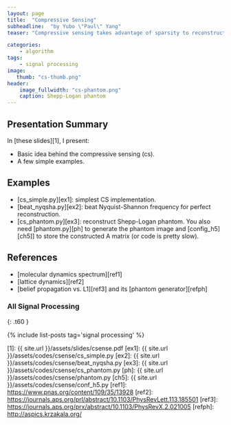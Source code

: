 ```yaml
---
layout: page
title:  "Compressive Sensing"
subheadline:  "by Yubo \"Paul\" Yang"
teaser: "Compressive sensing takes advantage of sparsity to reconstruct full signal from sparse samples in a way that is not limited by Nyquist-Shannon. It effectively performs compression at the time of sensing so that few detector/sensors are needed. It has many practical applications such as single-pixel camera, digital-to-analog conversion, and lattice dynamics in atomic simulations."

categories:
    - algorithm
tags:
    - signal processing
image:
   thumb: "cs-thumb.png"
header:
    image_fullwidth: "cs-phantom.png"
    caption: Shepp-Logan phantom
---
```

<!-- Page Content Starts Here -->

## Presentation Summary
In [these slides][1], I present:

  * Basic idea behind the compressive sensing (cs).
  * A few simple examples.

## Examples
  * [cs\_simple.py][ex1]: simplest CS implementation.
  * [beat\_nyqsha.py][ex2]: beat Nyquist-Shannon frequency for perfect reconstruction.
  * [cs\_phantom.py][ex3]: reconstruct Shepp-Logan phantom. You also need [phantom.py][ph] to generate the phantom image and [config\_h5][ch5]] to store the constructed A matrix (or code is pretty slow).

## References
  * [molecular dynamics spectrum][ref1]
  * [lattice dynamics][ref2]
  * [belief propagation vs. L1][ref3] and its [phantom generator][refph]

### All Signal Processing
{: .t60 }

{% include list-posts tag='signal processing' %}

[1]:   {{ site.url }}/assets/slides/csense.pdf
[ex1]: {{ site.url }}/assets/codes/csense/cs_simple.py
[ex2]: {{ site.url }}/assets/codes/csense/beat_nyqsha.py
[ex3]: {{ site.url }}/assets/codes/csense/cs_phantom.py
[ph]: {{ site.url }}/assets/codes/csense/phantom.py
[ch5]: {{ site.url }}/assets/codes/csense/conf_h5.py
[ref1]: https://www.pnas.org/content/109/35/13928
[ref2]: https://journals.aps.org/prl/abstract/10.1103/PhysRevLett.113.185501
[ref3]: https://journals.aps.org/prx/abstract/10.1103/PhysRevX.2.021005
[refph]: http://aspics.krzakala.org/

